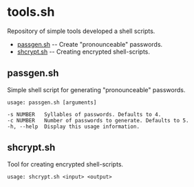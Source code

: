 # tools.sh

Repository of simple tools developed a shell scripts.

* [passgen.sh](#passgen.sh) -- Create "pronounceable" passwords.
* [shcrypt.sh](#shcrypt.sh) -- Creating encrypted shell-scripts.

## passgen.sh

Simple shell script for generating "pronounceable" passwords.

    usage: passgen.sh [arguments]

    -s NUMBER   Syllables of passwords. Defaults to 4.
    -c NUMBER   Number of passwords to generate. Defaults to 5.
    -h, --help  Display this usage information.

## shcrypt.sh

Tool for creating encrypted shell-scripts.

    usage: shcrypt.sh <input> <output>

